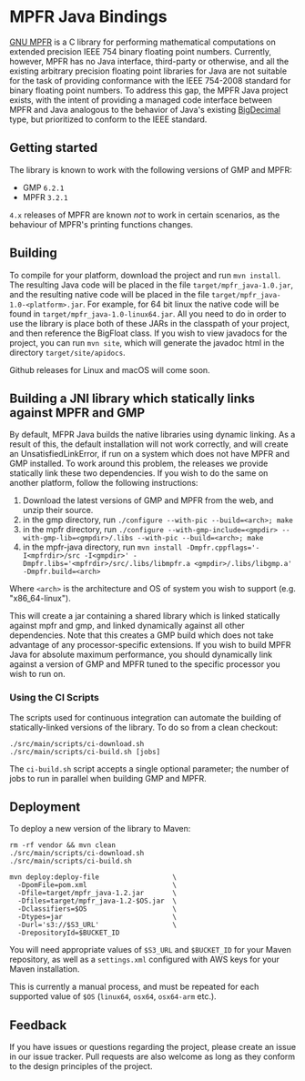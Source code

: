 # MPFR Java Bindings

[GNU MPFR](http://www.mpfr.org/) is a C library for performing mathematical
computations on extended precision IEEE 754 binary floating point numbers.
Currently, however, MPFR has no Java interface, third-party or otherwise, and
all the existing arbitrary precision floating point libraries for Java are not
suitable for the task of providing conformance with the IEEE 754-2008 standard
for binary floating point numbers. To address this gap, the MPFR Java project
exists, with the intent of providing a managed code interface between MPFR and
Java analogous to the behavior of Java's existing
[BigDecimal](http://docs.oracle.com/javase/7/docs/api/java/math/BigDecimal.html)
type, but prioritized to conform to the IEEE standard.

## Getting started

The library is known to work with the following versions of GMP and MPFR:
* GMP `6.2.1`
* MPFR `3.2.1`

`4.x` releases of MPFR are known _not_ to work in certain scenarios, as the
behaviour of MPFR's printing functions changes.

## Building

To compile for your platform, download the project and run `mvn install`. The
resulting Java code will be placed in the file `target/mpfr_java-1.0.jar`, and
the resulting native code will be placed in the file
`target/mpfr_java-1.0-<platform>.jar`. For example, for 64 bit linux the native
code will be found in `target/mpfr_java-1.0-linux64.jar`. All you need to do in
order to use the library is place both of these JARs in the classpath of your
project, and then reference the BigFloat class. If you wish to view javadocs for
the project, you can run `mvn site`, which will generate the javadoc html in the
directory `target/site/apidocs`.

Github releases for Linux and macOS will come soon.

## Building a JNI library which statically links against MPFR and GMP

By default, MFPR Java builds the native libraries using dynamic linking. As a
result of this, the default installation will not work correctly, and will
create an UnsatisfiedLinkError, if run on a system which does not have MPFR and
GMP installed. To work around this problem, the releases we provide statically
link these two dependencies. If you wish to do the same on another platform,
follow the following instructions:

1. Download the latest versions of GMP and MPFR from the web, and unzip their
   source.
2. in the gmp directory, run `./configure --with-pic --build=<arch>; make`
3. in the mpfr directory, run `./configure --with-gmp-include=<gmpdir>
   --with-gmp-lib=<gmpdir>/.libs --with-pic --build=<arch>; make`
4. in the mpfr-java directory, run `mvn install -Dmpfr.cppflags='-I<mpfrdir>/src
   -I<gmpdir>' -Dmpfr.libs='<mpfrdir>/src/.libs/libmpfr.a
   <gmpdir>/.libs/libgmp.a' -Dmpfr.build=<arch>`

Where `<arch>` is the architecture and OS of system you wish to support (e.g.
"x86\_64-linux").

This will create a jar containing a shared library which is linked statically
against mpfr and gmp, and linked dynamically against all other dependencies.
Note that this creates a GMP build which does not take advantage of any
processor-specific extensions. If you wish to build MPFR Java for absolute
maximum performance, you should dynamically link against a version of GMP and
MPFR tuned to the specific processor you wish to run on.

### Using the CI Scripts

The scripts used for continuous integration can automate the building of
statically-linked versions of the library. To do so from a clean checkout:

```shell
./src/main/scripts/ci-download.sh
./src/main/scripts/ci-build.sh [jobs]
```

The `ci-build.sh` script accepts a single optional parameter; the number of jobs
to run in parallel when building GMP and MPFR.

## Deployment

To deploy a new version of the library to Maven:

```console
rm -rf vendor && mvn clean
./src/main/scripts/ci-download.sh
./src/main/scripts/ci-build.sh

mvn deploy:deploy-file                  \
  -DpomFile=pom.xml                     \
  -Dfile=target/mpfr_java-1.2.jar       \
  -Dfiles=target/mpfr_java-1.2-$OS.jar  \
  -Dclassifiers=$OS                     \
  -Dtypes=jar                           \
  -Durl='s3://$S3_URL'                  \
  -DrepositoryId=$BUCKET_ID
```

You will need appropriate values of `$S3_URL` and `$BUCKET_ID` for your Maven
repository, as well as a `settings.xml` configured with AWS keys for your Maven
installation.

This is currently a manual process, and must be repeated for each supported
value of `$OS` (`linux64`, `osx64`, `osx64-arm` etc.).

## Feedback

If you have issues or questions regarding the project, please create an issue in
our issue tracker. Pull requests are also welcome as long as they conform to the
design principles of the project.
